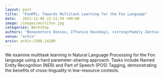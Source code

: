 ```yaml
---
layout: post
title:  "FonMTL: Towards Multitask Learning for the Fon Language"
date:   2023-12-06 22:21:59 +00:00
image: /images/multifon.jpg
categories: Workshop
authors: "Bonaventure Dossou, Iffanice Houndayi, <strong>Pamely Zantou</strong>, Gilles Hacheme"
venue: "arXiv"
arxiv: arXiv:2308.14280
---
```

We examine multitask learning in Natural Language Processing for the Fon language using a hard parameter-sharing approach. Tasks include Named Entity Recognition (NER) and Part of Speech (POS) Tagging, demonstrating the benefits of cross-linguality in low-resource contexts.
